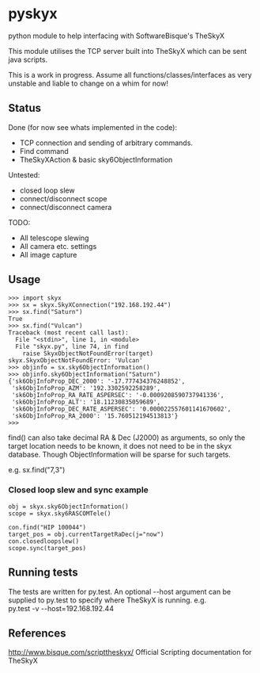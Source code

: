 # pyskyx

python module to help interfacing with SoftwareBisque's TheSkyX

This module utilises the TCP server built into TheSkyX which can be sent
java scripts. 

This is a work in progress. Assume all functions/classes/interfaces as very unstable and liable to change on a whim for now!
  
## Status

Done (for now see whats implemented in the code):
* TCP connection and sending of arbitrary commands.
* Find command
* TheSkyXAction & basic sky6ObjectInformation

Untested:
* closed loop slew
* connect/disconnect scope
* connect/disconnect camera

TODO:
* All telescope slewing
* All camera etc. settings
* All image capture

## Usage
```
>>> import skyx
>>> sx = skyx.SkyXConnection("192.168.192.44")
>>> sx.find("Saturn")
True
>>> sx.find("Vulcan")
Traceback (most recent call last):
  File "<stdin>", line 1, in <module>
  File "skyx.py", line 74, in find
    raise SkyxObjectNotFoundError(target)
skyx.SkyxObjectNotFoundError: 'Vulcan'
>>> objinfo = sx.sky6ObjectInformation()
>>> objinfo.sky6ObjectInformation("Saturn")
{'sk6ObjInfoProp_DEC_2000': '-17.777434376248852', 
 'sk6ObjInfoProp_AZM': '192.3302592258289', 
 'sk6ObjInfoProp_RA_RATE_ASPERSEC': '-0.0009208590737941336', 
 'sk6ObjInfoProp_ALT': '18.11230835059689', 
 'sk6ObjInfoProp_DEC_RATE_ASPERSEC': '0.000022557601141670602', 
 'sk6ObjInfoProp_RA_2000': '15.760512194513813'}
>>> 
```

find() can also take decimal RA & Dec (J2000) as arguments, so only the
target location needs to be known, it does not need to be in the skyx 
database. Though ObjectInformation will be sparse for such targets.

e.g.
sx.find("7,3")

### Closed loop slew and sync example

```
obj = skyx.sky6ObjectInformation()
scope = skyx.sky6RASCOMTele()

con.find("HIP 100044")
target_pos = obj.currentTargetRaDec(j="now")
con.closedloopslew()
scope.sync(target_pos)
```

## Running tests

The tests are written for py.test. An optional --host argument can be supplied
to py.test to specify where TheSkyX is running. e.g.  
 py.test -v --host=192.168.192.44

## References

http://www.bisque.com/scripttheskyx/ Official Scripting documentation for TheSkyX


